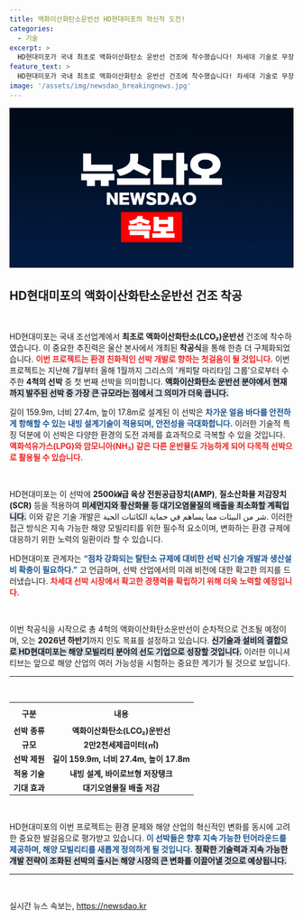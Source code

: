```yaml
---
title: 액화이산화탄소운반선 HD현대미포의 혁신적 도전!
categories:
  - 기술
excerpt: >
  HD현대미포가 국내 최초로 액화이산화탄소 운반선 건조에 착수했습니다! 차세대 기술로 무장한 이 선박은 환경 규제에 대응하며 조선업계의 혁신을 이끌 것입니다. 클릭해 자세한 내용을 확인하세요!
feature_text: >
  HD현대미포가 국내 최초로 액화이산화탄소 운반선 건조에 착수했습니다! 차세대 기술로 무장한 이 선박은 환경 규제에 대응하며 조선업계의 혁신을 이끌 것입니다. 클릭해 자세한 내용을 확인하세요!
image: '/assets/img/newsdao_breakingnews.jpg'
---
```


<p><img src="/assets/img/newsdao_breakingnews.jpg" alt="flaretime 속보" /></p>

<h2 data-ke-size="size26">HD현대미포의 액화이산화탄소운반선 건조 착공</h2>

<p data-ke-size="size16">&nbsp;</p>

<p>HD현대미포는 국내 조선업계에서 <strong>최초로 액화이산화탄소(LCO₂)운반선</strong> 건조에 착수하였습니다. 이 중요한 추진력은 울산 본사에서 개최된 <strong>착공식</strong>을 통해 한층 더 구체화되었습니다. <b><span style="color: #ee2323;">이번 프로젝트는 환경 친화적인 선박 개발로 향하는 첫걸음이 될 것입니다.</span></b> 이번 프로젝트는 지난해 7월부터 올해 1월까지 그리스의 '캐피탈 마리타임 그룹'으로부터 수주한 <strong>4척의 선박</strong> 중 첫 번째 선박을 의미합니다. <b><span style="background-color: #21538527;">액화이산화탄소 운반선 분야에서 현재까지 발주된 선박 중 가장 큰 규모라는 점에서 그 의미가 더욱 큽니다.</span></b> </p>

<p>길이 159.9m, 너비 27.4m, 높이 17.8m로 설계된 이 선박은 <b><span style="color: #1a5490;">차가운 얼음 바다를 안전하게 항해할 수 있는 내빙 설계기술이 적용되며, 안전성을 극대화합니다.</span></b> 이러한 기술적 특징 덕분에 이 선박은 다양한 환경의 도전 과제를 효과적으로 극복할 수 있을 것입니다. <b><span style="color: #ee2323;">액화석유가스(LPG)와 암모니아(NH₃) 같은 다른 운반물도 가능하게 되어 다목적 선박으로 활용될 수 있습니다.</span></b> </p>

<p data-ke-size="size16">&nbsp;</p>

<p>HD현대미포는 이 선박에 <strong>2500㎾급 육상 전원공급장치(AMP)</strong>, <strong>질소산화물 저감장치(SCR)</strong> 등을 적용하여 <b><span style="background-color: #21538527;">미세먼지와 황산화물 등 대기오염물질의 배출을 최소화할 계획입니다.</span></b> 이와 같은 기술 개발은 شر من البيئات مما يساهم في حماية الكائنات الحية. 이러한 접근 방식은 지속 가능한 해양 모빌리티를 위한 필수적 요소이며, 변화하는 환경 규제에 대응하기 위한 노력의 일환이라 할 수 있습니다. </p>

<p>HD현대미포 관계자는 <b><span style="color: #1a5490;">“점차 강화되는 탈탄소 규제에 대비한 선박 신기술 개발과 생산설비 확충이 필요하다.”</span></b> 고 언급하며, 선박 산업에서의 미래 비전에 대한 확고한 의지를 드러냈습니다. <b><span style="color: #ee2323;">차세대 선박 시장에서 확고한 경쟁력을 확립하기 위해 더욱 노력할 예정입니다.</span></b></p>

<p data-ke-size="size16">&nbsp;</p>

<p>이번 착공식을 시작으로 총 4척의 액화이산화탄소운반선이 순차적으로 건조될 예정이며, 오는 <strong>2026년 하반기</strong>까지 인도 목표를 설정하고 있습니다. <b><span style="background-color: #21538527;">신기술과 설비의 결합으로 HD현대미포는 해양 모빌리티 분야의 선도 기업으로 성장할 것입니다.</span></b> 이러한 이니셔티브는 앞으로 해양 산업의 여러 가능성을 시험하는 중요한 계기가 될 것으로 보입니다. </p>

<hr>

<p data-ke-size="size16">&nbsp;</p>

<table>
<tr>
    <th style="text-align: center; height: 30px;"><b>구분</b></th>
    <th style="text-align: center; height: 30px;"><b>내용</b></th>
</tr>
<tr>
    <td style="text-align: center; height: 17px;"><b>선박 종류</b></td>
    <td style="text-align: center; height: 17px;"><b>액화이산화탄소(LCO₂)운반선</b></td>
</tr>
<tr>
    <td style="text-align: center; height: 17px;"><b>규모</b></td>
    <td style="text-align: center; height: 17px;"><b>2만2천세제곱미터(㎥)</b></td>
</tr>
<tr>
    <td style="text-align: center; height: 17px;"><b>선박 제원</b></td>
    <td style="text-align: center; height: 17px;"><b>길이 159.9m, 너비 27.4m, 높이 17.8m</b></td>
</tr>
<tr>
    <td style="text-align: center; height: 17px;"><b>적용 기술</b></td>
    <td style="text-align: center; height: 17px;"><b>내빙 설계, 바이로브형 저장탱크</b></td>
</tr>
<tr>
    <td style="text-align: center; height: 17px;"><b>기대 효과</b></td>
    <td style="text-align: center; height: 17px;"><b>대기오염물질 배출 저감</b></td>
</tr>
</table>

<p data-ke-size="size16">&nbsp;</p> 

<p>HD현대미포의 이번 프로젝트는 환경 문제와 해양 산업의 혁신적인 변화를 동시에 고려한 중요한 발걸음으로 평가받고 있습니다. <b><span style="color: #1a5490;">이 선박들은 향후 지속 가능한 턴어라운드를 제공하며, 해양 모빌리티를 새롭게 정의하게 될 것입니다.</span></b> <b><span style="background-color: #21538527;">정확한 기술력과 지속 가능한 개발 전략이 조화된 선박의 출시는 해양 시장의 큰 변화를 이끌어낼 것으로 예상됩니다.</span></b> </p>

<hr>

<p data-ke-size="size16">&nbsp;</p>
실시간 뉴스 속보는, <a href="https://newsdao.kr" rel="dofollow">https://newsdao.kr</a>


